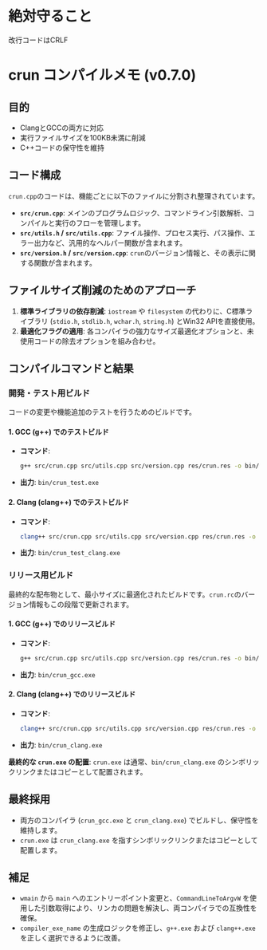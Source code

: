 # 絶対守ること

改行コードはCRLF

# crun コンパイルメモ (v0.7.0)

## 目的

- ClangとGCCの両方に対応
- 実行ファイルサイズを100KB未満に削減
- C++コードの保守性を維持

## コード構成

`crun.cpp`のコードは、機能ごとに以下のファイルに分割され整理されています。

-   **`src/crun.cpp`**: メインのプログラムロジック、コマンドライン引数解析、コンパイルと実行のフローを管理します。
-   **`src/utils.h` / `src/utils.cpp`**: ファイル操作、プロセス実行、パス操作、エラー出力など、汎用的なヘルパー関数が含まれます。
-   **`src/version.h` / `src/version.cpp`**: `crun`のバージョン情報と、その表示に関する関数が含まれます。

## ファイルサイズ削減のためのアプローチ

1.  **標準ライブラリの依存削減**: `iostream` や `filesystem` の代わりに、C標準ライブラリ (`stdio.h`, `stdlib.h`, `wchar.h`, `string.h`) とWin32 APIを直接使用。
2.  **最適化フラグの適用**: 各コンパイラの強力なサイズ最適化オプションと、未使用コードの除去オプションを組み合わせ。

## コンパイルコマンドと結果

### 開発・テスト用ビルド

コードの変更や機能追加のテストを行うためのビルドです。

#### 1. GCC (g++) でのテストビルド

-   **コマンド**:
    ```bash
    g++ src/crun.cpp src/utils.cpp src/version.cpp res/crun.res -o bin/crun_test.exe -Os -s -fno-exceptions -fno-rtti -ffunction-sections -fdata-sections -Wl,--gc-sections,--strip-all -lkernel32 -luser32 -lshell32 -lmsvcrt -static
    ```
-   **出力**: `bin/crun_test.exe`

#### 2. Clang (clang++) でのテストビルド

-   **コマンド**:
    ```bash
    clang++ src/crun.cpp src/utils.cpp src/version.cpp res/crun.res -o bin/crun_test_clang.exe -Oz -s -fno-exceptions -fno-rtti -ffunction-sections -fdata-sections -Wl,--gc-sections,--strip-all -lkernel32 -luser32 -lshell32 -lmsvcrt -static
    ```
-   **出力**: `bin/crun_test_clang.exe`

### リリース用ビルド

最終的な配布物として、最小サイズに最適化されたビルドです。`crun.rc`のバージョン情報もこの段階で更新されます。

#### 1. GCC (g++) でのリリースビルド

-   **コマンド**:
    ```bash
    g++ src/crun.cpp src/utils.cpp src/version.cpp res/crun.res -o bin/crun_gcc.exe -Os -s -fno-exceptions -fno-rtti -ffunction-sections -fdata-sections -Wl,--gc-sections,--strip-all -lkernel32 -luser32 -lshell32 -lmsvcrt -static
    ```
-   **出力**: `bin/crun_gcc.exe`

#### 2. Clang (clang++) でのリリースビルド

-   **コマンド**:
    ```bash
    clang++ src/crun.cpp src/utils.cpp src/version.cpp res/crun.res -o bin/crun_clang.exe -Oz -s -fno-exceptions -fno-rtti -ffunction-sections -fdata-sections -Wl,--gc-sections,--strip-all -lkernel32 -luser32 -lshell32 -lmsvcrt -static
    ```
-   **出力**: `bin/crun_clang.exe`

**最終的な `crun.exe` の配置**:
`crun.exe` は通常、`bin/crun_clang.exe` のシンボリックリンクまたはコピーとして配置されます。

## 最終採用

- 両方のコンパイラ (`crun_gcc.exe` と `crun_clang.exe`) でビルドし、保守性を維持します。
- `crun.exe` は `crun_clang.exe` を指すシンボリックリンクまたはコピーとして配置します。

## 補足

- `wmain` から `main` へのエントリーポイント変更と、`CommandLineToArgvW` を使用した引数取得により、リンカの問題を解決し、両コンパイラでの互換性を確保。
- `compiler_exe_name` の生成ロジックを修正し、`g++.exe` および `clang++.exe` を正しく選択できるように改善。